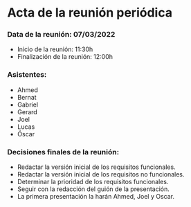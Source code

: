 # Acta de la reunión periódica

### Data de la reunión: 07/03/2022 
- Inicio de la reunión: 11:30h 
- Finalización de la reunión: 12:00h 

### Asistentes:
- Ahmed
- Bernat
- Gabriel
- Gerard
- Joel
- Lucas
- Óscar

### Decisiones finales de la reunión:
- Redactar la versión inicial de los requisitos funcionales.
- Redactar la versión inicial de los requisitos no funcionales.
- Determinar la prioridad de los requisitos funcionales.
- Seguir con la redacción del guión de la presentación.
- La primera presentación la harán Ahmed, Joel y Oscar.
